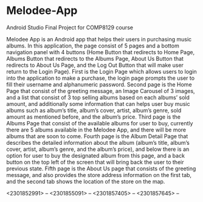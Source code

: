 # Melodee-App
Android Studio Final Project for COMP8129 course

Melodee App is an Android app that helps their users in purchasing music albums. In this application, the page consist of 5 pages and a bottom navigation panel with 4 buttons (Home Button that redirects to Home Page, Albums Button that redirects to the Albums Page, About Us Button that redirects to About Us Page, and the Log Out Button that will make user return to the Login Page).
First is the Login Page which allows users to login into the application to make a purchase, the login page prompts the user to fill their username and alphanumeric password. 
Second page is the Home Page that consist of the greeting message, an Image Carousel of 3 images, and a list that consist of 3 top selling albums based on each albums’ sold amount, and additionally some information that can helps user buy music albums such as album’s title, album’s cover, artist, album’s genre, sold amount as mentioned before, and the album’s price.
Third page is the Albums Page that consist of the available albums for user to buy, currently there are 5 albums available in the Melodee App, and there will be more albums that are soon to come.
Fourth page is the Album Detail Page that describes the detailed information about the album (album’s title, album’s cover, artist, album’s genre, and the album’s price), and below there is an option for user to buy the designated album from this page, and a back button on the top left of the screen that will bring back the user to their previous state.
Fifth page is the About Us page that consists of the greeting message, and also provides the store address information on the first tab, and the second tab shows the location of the store on the map.

<2301852991> – <Nicholas>
<2301855091> – <Andreas Chuandry>
<2301857405> – <Michelle Claudia Pricilla>
<2301857645> – <Vincent Bunawan>
